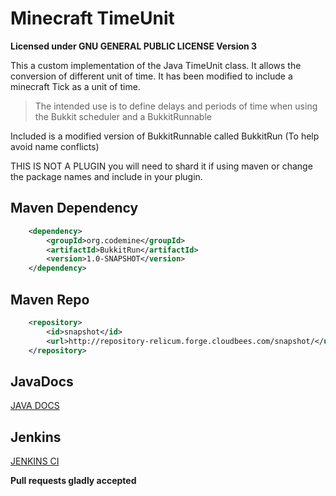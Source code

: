 Minecraft TimeUnit
==================

**Licensed under GNU GENERAL PUBLIC LICENSE Version 3**

This a custom implementation of the Java TimeUnit class. It allows the conversion of different
unit of time. It has been modified to include a minecraft Tick as a unit of time.
>The intended use is to define delays and periods of time when using the Bukkit scheduler and a BukkitRunnable
 
Included is a modified version of BukkitRunnable called BukkitRun (To help avoid name conflicts)
 
THIS IS NOT A PLUGIN you will need to shard it if using maven or change the package names and include in your plugin.

Maven Dependency
----

```XML
    <dependency>
        <groupId>org.codemine</groupId>
        <artifactId>BukkitRun</artifactId>
        <version>1.0-SNAPSHOT</version>
    </dependency>
```

Maven Repo
----

```XML
    <repository>
        <id>snapshot</id>
        <url>http://repository-relicum.forge.cloudbees.com/snapshot/</url>
    </repository>
```

JavaDocs
---
[JAVA DOCS](https://relicum.ci.cloudbees.com/job/BukkitRun/javadoc/)

Jenkins
---
[JENKINS CI](https://relicum.ci.cloudbees.com/job/BukkitRun/)

**Pull requests gladly accepted**
 
  
  
